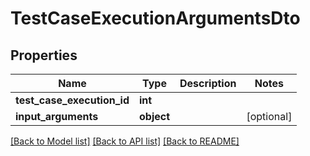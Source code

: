 # TestCaseExecutionArgumentsDto

## Properties
Name | Type | Description | Notes
------------ | ------------- | ------------- | -------------
**test_case_execution_id** | **int** |  | 
**input_arguments** | **object** |  | [optional] 

[[Back to Model list]](../README.md#documentation-for-models) [[Back to API list]](../README.md#documentation-for-api-endpoints) [[Back to README]](../README.md)


